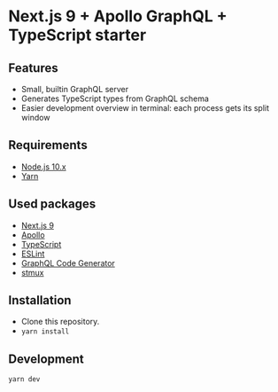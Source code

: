# Next.js 9 + Apollo GraphQL + TypeScript starter

## Features

- Small, builtin GraphQL server
- Generates TypeScript types from GraphQL schema
- Easier development overview in terminal: each process gets its split window


## Requirements

- [Node.js 10.x](https://nodejs.org/en/download/)
- [Yarn](https://yarnpkg.com)

## Used packages

- [Next.js 9](https://github.com/zeit/next.js/tree/v9.0.2)
- [Apollo](https://www.apollographql.com/)
- [TypeScript](https://www.typescriptlang.org/)
- [ESLint](https://eslint.org/)
- [GraphQL Code Generator](https://graphql-code-generator.com/docs/getting-started/)
- [stmux](https://github.com/rse/stmux)

## Installation

- Clone this repository.
- `yarn install`

## Development

```
yarn dev
```







